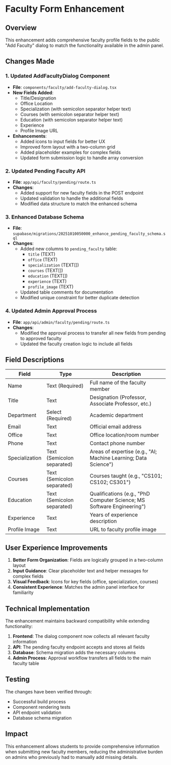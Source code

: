 # Faculty Form Enhancement

## Overview
This enhancement adds comprehensive faculty profile fields to the public "Add Faculty" dialog to match the functionality available in the admin panel.

## Changes Made

### 1. Updated AddFacultyDialog Component
- **File**: `components/faculty/add-faculty-dialog.tsx`
- **New Fields Added**:
  - Title/Designation
  - Office Location
  - Specialization (with semicolon separator helper text)
  - Courses (with semicolon separator helper text)
  - Education (with semicolon separator helper text)
  - Experience
  - Profile Image URL
- **Enhancements**:
  - Added icons to input fields for better UX
  - Improved form layout with a two-column grid
  - Added placeholder examples for complex fields
  - Updated form submission logic to handle array conversion

### 2. Updated Pending Faculty API
- **File**: `app/api/faculty/pending/route.ts`
- **Changes**:
  - Added support for new faculty fields in the POST endpoint
  - Updated validation to handle the additional fields
  - Modified data structure to match the enhanced schema

### 3. Enhanced Database Schema
- **File**: `supabase/migrations/20251010050000_enhance_pending_faculty_schema.sql`
- **Changes**:
  - Added new columns to `pending_faculty` table:
    - `title` (TEXT)
    - `office` (TEXT)
    - `specialization` (TEXT[])
    - `courses` (TEXT[])
    - `education` (TEXT[])
    - `experience` (TEXT)
    - `profile_image` (TEXT)
  - Updated table comments for documentation
  - Modified unique constraint for better duplicate detection

### 4. Updated Admin Approval Process
- **File**: `app/api/admin/faculty/pending/route.ts`
- **Changes**:
  - Modified the approval process to transfer all new fields from pending to approved faculty
  - Updated the faculty creation logic to include all fields

## Field Descriptions

| Field | Type | Description |
|-------|------|-------------|
| Name | Text (Required) | Full name of the faculty member |
| Title | Text | Designation (Professor, Associate Professor, etc.) |
| Department | Select (Required) | Academic department |
| Email | Text | Official email address |
| Office | Text | Office location/room number |
| Phone | Text | Contact phone number |
| Specialization | Text (Semicolon separated) | Areas of expertise (e.g., "AI; Machine Learning; Data Science") |
| Courses | Text (Semicolon separated) | Courses taught (e.g., "CS101; CS102; CS301") |
| Education | Text (Semicolon separated) | Qualifications (e.g., "PhD Computer Science; MS Software Engineering") |
| Experience | Text | Years of experience description |
| Profile Image | Text | URL to faculty profile image |

## User Experience Improvements

1. **Better Form Organization**: Fields are logically grouped in a two-column layout
2. **Input Guidance**: Clear placeholder text and helper messages for complex fields
3. **Visual Feedback**: Icons for key fields (office, specialization, courses)
4. **Consistent Experience**: Matches the admin panel interface for familiarity

## Technical Implementation

The enhancement maintains backward compatibility while extending functionality:

1. **Frontend**: The dialog component now collects all relevant faculty information
2. **API**: The pending faculty endpoint accepts and stores all fields
3. **Database**: Schema migration adds the necessary columns
4. **Admin Process**: Approval workflow transfers all fields to the main faculty table

## Testing

The changes have been verified through:
- Successful build process
- Component rendering tests
- API endpoint validation
- Database schema migration

## Impact

This enhancement allows students to provide comprehensive information when submitting new faculty members, reducing the administrative burden on admins who previously had to manually add missing details.